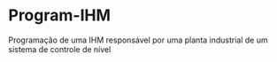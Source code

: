 # Program-IHM
Programação de uma IHM responsável por uma planta industrial de um sistema de controle de nível
